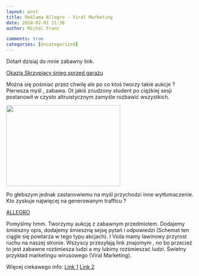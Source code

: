 ```yaml
---
layout: post
title: Reklama Allegro - Viral Marketing
date: 2010-02-01 21:38
author: Michal Franc

comments: true
categories: [Uncategorized]
---
```

Dotarł dzisiaj do mnie zabawny link.

<a href="http://allegro.pl/item897049350_okazja_skrzypiacy_snieg_sprzed_garazu_bcm.html">Okazja Skrzypiący śnieg sprzed garażu</a>

Można się pośmiać przez chwilę ale po co ktoś tworzy takie aukcje ? 
Pierwsza myśl , zabawa. Ot jakiś znudzony student po ciężkiej sesji postanowił w czysto altruistycznym zamyśle rozbawić wszystkich.

<a href="http://lammichalfranc.files.wordpress.com/2010/02/viral_marketing.jpg"><img src="http://lammichalfranc.files.wordpress.com/2010/02/viral_marketing.jpg" alt="" title="viral_marketing" width="307" height="218" class="aligncenter size-full wp-image-273" /></a>

Po głebszym jednak zastanowiemu na myśl przychodzi inne wytłumaczenie.
Kto zyskuje najwięcej na generowanym trafficu ?

<a href="http://www.allegro.pl/">ALLEGRO</a>

Pomyślmy hmm.
Tworzymy aukcję z zabawnym przedmiotem. Dodajemy śmieszny opis, dodajemy śmieszną sejsę pytań i odpowiedzi (Schemat ten ciągle się powtarza w tego typu akcjach). I Voila mamy lawinowy przyrost ruchu na naszej stronie. Wszyscy przesyłają link znajomym , no bo przecież to jest zabawne rozśmiesza ludzi a my lubimy rozśmieszać ludzi. Świetny przykład marketingu wirusowego (Viral Marketing).


Więcej ciekawego info:
<a href="http://andrewchenblog.com/2008/03/05/facebook-viral-marketing-when-and-why-do-apps-jump-the-shark/">Link 1</a>
<a href="http://www.forentrepreneurs.com/lessons-learnt-viral-marketing/">Link 2</a>




